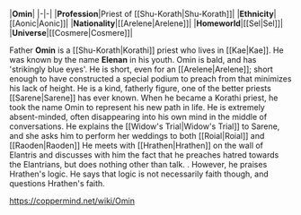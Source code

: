 |**Omin**|
|-|-|
|**Profession**|Priest of [[Shu-Korath\|Shu-Korath]]|
|**Ethnicity**|[[Aonic\|Aonic]]|
|**Nationality**|[[Arelene\|Arelene]]|
|**Homeworld**|[[Sel\|Sel]]|
|**Universe**|[[Cosmere\|Cosmere]]|

Father **Omin** is a [[Shu-Korath\|Korathi]] priest who lives in [[Kae\|Kae]]. He was known by the name **Elenan** in his youth. Omin is bald, and has 'strikingly blue eyes'. He is short, even for an [[Arelene\|Arelene]]; short enough to have constructed a special podium to preach from that minimizes his lack of height.
He is a kind, fatherly figure, one of the better priests [[Sarene\|Sarene]] has ever known. When he became a Korathi priest, he took the name Omin to represent his new path in life. He is extremely absent-minded, often disappearing into his own mind in the middle of conversations. He explains the [[Widow's Trial\|Widow's Trial]] to Sarene, and she asks him to perform her weddings to both [[Roial\|Roial]] and [[Raoden\|Raoden]] He meets with [[Hrathen\|Hrathen]] on the wall of Elantris and discusses with him the fact that he preaches hatred towards the Elantrians, but does nothing other than talk. . However, he praises Hrathen's logic. He says that logic is not necessarily faith though, and questions Hrathen's faith.



https://coppermind.net/wiki/Omin